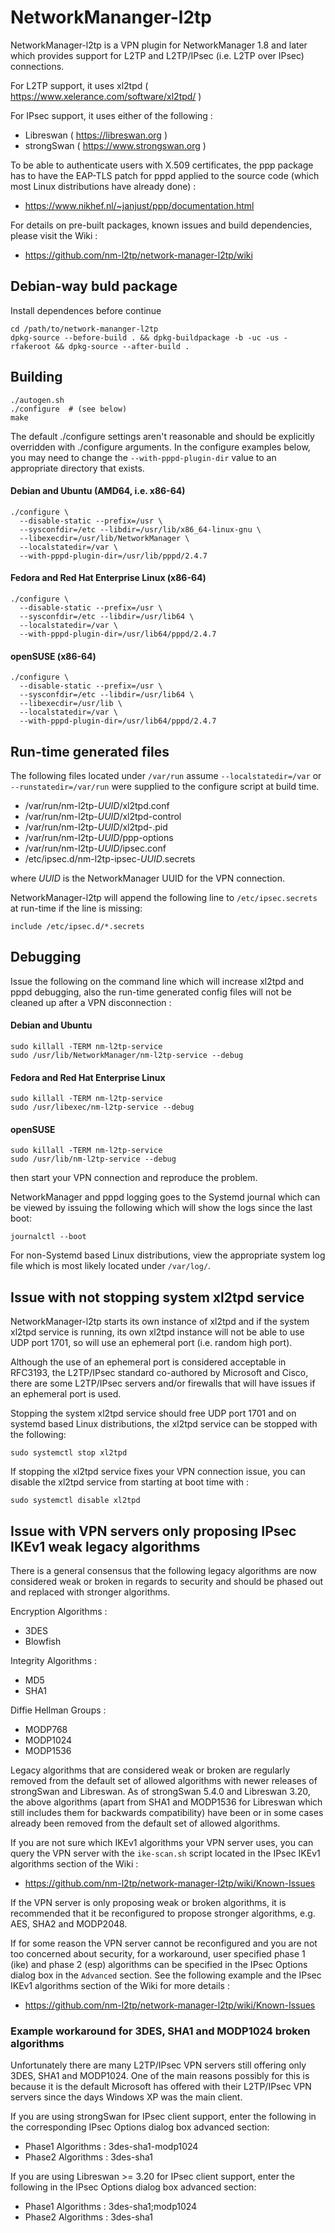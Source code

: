 # NetworkMananger-l2tp

NetworkManager-l2tp is a VPN plugin for NetworkManager 1.8 and later which
provides support for L2TP and L2TP/IPsec (i.e. L2TP over IPsec) connections.

For L2TP support, it uses xl2tpd ( https://www.xelerance.com/software/xl2tpd/ )

For IPsec support, it uses either of the following :
* Libreswan ( https://libreswan.org )
* strongSwan ( https://www.strongswan.org )

To be able to authenticate users with X.509 certificates, the ppp package has
to have the EAP-TLS patch for pppd applied to the source code (which most Linux
distributions have already done) :

* https://www.nikhef.nl/~janjust/ppp/documentation.html

For details on pre-built packages, known issues and build dependencies,
please visit the Wiki :
* https://github.com/nm-l2tp/network-manager-l2tp/wiki

## Debian-way buld package
Install dependences before continue

```
cd /path/to/network-mananger-l2tp
dpkg-source --before-build . && dpkg-buildpackage -b -uc -us -rfakeroot && dpkg-source --after-build .
```

## Building

    ./autogen.sh
    ./configure  # (see below)
    make

The default ./configure settings aren't reasonable and should be explicitly
overridden with ./configure arguments. In the configure examples below, you
may need to change the `--with-pppd-plugin-dir` value to an appropriate
directory that exists.

#### Debian and Ubuntu (AMD64, i.e. x86-64)

    ./configure \
      --disable-static --prefix=/usr \
      --sysconfdir=/etc --libdir=/usr/lib/x86_64-linux-gnu \
      --libexecdir=/usr/lib/NetworkManager \
      --localstatedir=/var \
      --with-pppd-plugin-dir=/usr/lib/pppd/2.4.7

#### Fedora and Red Hat Enterprise Linux (x86-64)

    ./configure \
      --disable-static --prefix=/usr \
      --sysconfdir=/etc --libdir=/usr/lib64 \
      --localstatedir=/var \
      --with-pppd-plugin-dir=/usr/lib64/pppd/2.4.7

#### openSUSE (x86-64)

    ./configure \
      --disable-static --prefix=/usr \
      --sysconfdir=/etc --libdir=/usr/lib64 \
      --libexecdir=/usr/lib \
      --localstatedir=/var \
      --with-pppd-plugin-dir=/usr/lib64/pppd/2.4.7

## Run-time generated files

The following files located under `/var/run` assume `--localstatedir=/var` or
`--runstatedir=/var/run` were supplied to the configure script at build time.

* /var/run/nm-l2tp-_UUID_/xl2tpd.conf
* /var/run/nm-l2tp-_UUID_/xl2tpd-control
* /var/run/nm-l2tp-_UUID_/xl2tpd-.pid
* /var/run/nm-l2tp-_UUID_/ppp-options
* /var/run/nm-l2tp-_UUID_/ipsec.conf
* /etc/ipsec.d/nm-l2tp-ipsec-_UUID_.secrets

where _UUID_ is the NetworkManager UUID for the VPN connection.

NetworkManager-l2tp will append the following line to `/etc/ipsec.secrets` at
run-time if the line is missing:

    include /etc/ipsec.d/*.secrets

## Debugging

Issue the following on the command line which will increase xl2tpd and pppd
debugging, also the run-time generated config files will not be cleaned up
after a VPN disconnection :

#### Debian and Ubuntu
    sudo killall -TERM nm-l2tp-service
    sudo /usr/lib/NetworkManager/nm-l2tp-service --debug

#### Fedora and Red Hat Enterprise Linux
    sudo killall -TERM nm-l2tp-service
    sudo /usr/libexec/nm-l2tp-service --debug

#### openSUSE
    sudo killall -TERM nm-l2tp-service
    sudo /usr/lib/nm-l2tp-service --debug

then start your VPN connection and reproduce the problem.

NetworkManager and pppd logging goes to the Systemd journal which can be viewed
by issuing the following which will show the logs since the last boot:

    journalctl --boot

For non-Systemd based Linux distributions, view the appropriate system log
file which is most likely located under `/var/log/`.

## Issue with not stopping system xl2tpd service

NetworkManager-l2tp starts its own instance of xl2tpd and if the system xl2tpd
service is running, its own xl2tpd instance will not be able to use UDP port
1701, so will use an ephemeral port (i.e. random high port).

Although the use of an ephemeral port is considered acceptable in RFC3193, the
L2TP/IPsec standard co-authored by Microsoft and Cisco, there are some
L2TP/IPsec servers and/or firewalls that will have issues if an ephemeral port
is used.

Stopping the system xl2tpd service should free UDP port 1701 and on systemd
based Linux distributions, the xl2tpd service can be stopped with the
following:

    sudo systemctl stop xl2tpd

If stopping the xl2tpd service fixes your VPN connection issue, you can
disable the xl2tpd service from starting at boot time with :

    sudo systemctl disable xl2tpd

## Issue with VPN servers only proposing IPsec IKEv1 weak legacy algorithms

There is a general consensus that the following legacy algorithms are now
considered weak or broken in regards to security and should be phased out and
replaced with stronger algorithms.

Encryption Algorithms :
* 3DES
* Blowfish

Integrity Algorithms :
* MD5
* SHA1

Diffie Hellman Groups :
* MODP768
* MODP1024
* MODP1536

Legacy algorithms that are considered weak or broken are regularly removed from
the default set of allowed algorithms with newer releases of strongSwan and
Libreswan. As of strongSwan 5.4.0 and Libreswan 3.20, the above algorithms
(apart from SHA1 and MODP1536 for Libreswan which still includes them for
backwards compatibility) have been or in some cases already been removed from
the default set of allowed algorithms.

If you are not sure which IKEv1 algorithms your VPN server uses, you can query
the VPN server with the `ike-scan.sh` script located in the IPsec IKEv1
algorithms section of the Wiki :
* https://github.com/nm-l2tp/network-manager-l2tp/wiki/Known-Issues

If the VPN server is only proposing weak or broken algorithms, it is
recommended that it be reconfigured to propose stronger algorithms, e.g.
AES, SHA2 and MODP2048.

If for some reason the VPN server cannot be reconfigured and you are not too
concerned about security, for a workaround, user specified phase 1 (ike) and
phase 2 (esp) algorithms can be specified in the IPsec Options dialog box in
the `Advanced` section. See the following example and the IPsec IKEv1 algorithms section of the Wiki for more details :
* https://github.com/nm-l2tp/network-manager-l2tp/wiki/Known-Issues

### Example workaround for 3DES, SHA1 and MODP1024 broken algorithms

Unfortunately there are many L2TP/IPsec VPN servers still offering only 3DES,
SHA1 and MODP1024. One of the main reasons possibly for this is because it is
the default Microsoft has offered with their L2TP/IPsec VPN servers since the
days Windows XP was the main client.

If you are using strongSwan for IPsec client support, enter the following in
the corresponding IPsec Options dialog box advanced section:

* Phase1 Algorithms : 3des-sha1-modp1024
* Phase2 Algorithms : 3des-sha1

If you are using Libreswan >= 3.20 for IPsec client support, enter the
following in the IPsec Options dialog box advanced section:

* Phase1 Algorithms : 3des-sha1;modp1024
* Phase2 Algorithms : 3des-sha1


